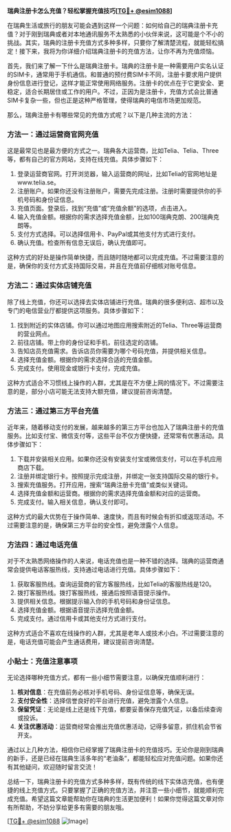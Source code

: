 **瑞典注册卡怎么充值？轻松掌握充值技巧[[TG💪+ @esim1088](https://t.me/s/esim1088)]**

在瑞典生活或旅行的朋友可能会遇到这样一个问题：如何给自己的瑞典注册卡充值？对于刚到瑞典或者对本地通讯服务不太熟悉的小伙伴来说，这可能是个不小的挑战。其实，瑞典的注册卡充值方式多种多样，只要你了解清楚流程，就能轻松搞定！接下来，我将为你详细介绍瑞典注册卡的充值方法，让你不再为充值烦恼。

首先，我们来了解一下什么是瑞典注册卡。瑞典的注册卡是一种需要用户实名认证的SIM卡，通常用于手机通信。和普通的预付费SIM卡不同，注册卡要求用户提供身份信息进行登记，这样才能正常使用网络服务。注册卡的优点在于它更安全、更稳定，适合长期居住或工作的用户。不过，正因为是注册卡，充值方式会比普通SIM卡复杂一些，但也正是这种严格管理，使得瑞典的电信市场更加规范。

那么，瑞典注册卡有哪些常见的充值方式呢？以下是几种主流的方法：

### 方法一：通过运营商官网充值

这是最常见也是最方便的方式之一。瑞典各大运营商，比如Telia、Telia、Three等，都有自己的官方网站，支持在线充值。具体步骤如下：

1. 登录运营商官网。打开浏览器，输入运营商的网址，比如Telia的官网地址是www.telia.se。
2. 注册账户。如果你还没有注册账户，需要先完成注册。注册时需要提供你的手机号码和身份证信息。
3. 充值页面。登录后，找到“充值”或“充值余额”的选项，点击进入。
4. 输入充值金额。根据你的需求选择充值金额，比如100瑞典克朗、200瑞典克朗等。
5. 支付方式选择。可以选择信用卡、PayPal或其他支付方式进行支付。
6. 确认充值。检查所有信息无误后，确认充值即可。

这种方式的好处是操作简单快捷，而且随时随地都可以完成充值。不过需要注意的是，确保你的支付方式支持国际交易，并且在充值前仔细核对账号信息。

### 方法二：通过实体店铺充值

除了线上充值，你还可以选择去实体店铺进行充值。瑞典的很多便利店、超市以及专门的电信营业厅都提供这项服务。具体步骤如下：

1. 找到附近的实体店铺。你可以通过地图应用搜索附近的Telia、Three等运营商的营业网点。
2. 前往店铺。带上你的身份证和手机，前往选定的店铺。
3. 告知店员充值需求。告诉店员你需要为哪个号码充值，并提供相关信息。
4. 选择充值金额。根据你的需求选择合适的充值金额。
5. 完成支付。使用现金或银行卡支付，完成充值。

这种方式适合不习惯线上操作的人群，尤其是在不方便上网的情况下。不过需要注意的是，部分小店可能无法支持大额充值，建议提前咨询清楚。

### 方法三：通过第三方平台充值

近年来，随着移动支付的发展，越来越多的第三方平台也加入了瑞典注册卡的充值服务。比如支付宝、微信支付等，这些平台不仅方便快捷，还常常有优惠活动。具体步骤如下：

1. 下载并安装相关应用。如果你还没有安装支付宝或微信支付，可以在手机应用商店下载。
2. 注册并绑定银行卡。按照提示完成注册，并绑定一张支持国际交易的银行卡。
3. 搜索充值服务。打开应用，搜索“瑞典注册卡充值”或类似关键词。
4. 选择充值金额和运营商。根据你的需求选择充值金额和对应的运营商。
5. 完成支付。输入相关信息，确认支付即可。

这种方式的最大优势在于操作简单、速度快，而且有时候会有折扣或返现活动。不过需要注意的是，确保第三方平台的安全性，避免泄露个人信息。

### 方法四：通过电话充值

对于不太熟悉网络操作的人来说，电话充值也是一种不错的选择。瑞典的运营商通常会提供电话客服热线，支持通过电话进行充值。具体步骤如下：

1. 获取客服热线。查询运营商的官方客服热线，比如Telia的客服热线是120。
2. 拨打客服热线。拨打客服热线，接通后按照语音提示操作。
3. 提供相关信息。根据提示输入你的手机号码和身份证信息。
4. 选择充值金额。根据语音提示选择充值金额。
5. 完成支付。通过信用卡或其他支付方式进行支付。

这种方式适合不喜欢在线操作的人群，尤其是老年人或技术小白。不过需要注意的是，电话充值可能会产生通话费用，建议提前咨询清楚。

### 小贴士：充值注意事项

无论选择哪种充值方式，都有一些小细节需要注意，以确保充值顺利进行：

1. **核对信息**：在充值前务必核对手机号码、身份证信息等，确保无误。
2. **支付安全性**：选择信誉良好的平台进行充值，避免泄露个人信息。
3. **保留凭证**：无论是线上还是线下充值，都要妥善保存充值凭证，以备后续查询或投诉。
4. **关注优惠活动**：运营商经常会推出充值优惠活动，记得多留意，抓住机会节省开支。

通过以上几种方法，相信你已经掌握了瑞典注册卡的充值技巧。无论你是刚到瑞典的新手，还是已经在瑞典生活多年的“老油条”，都能轻松应对充值问题。如果你还有其他疑问，欢迎随时留言交流！

总结一下，瑞典注册卡的充值方式多种多样，既有传统的线下实体店充值，也有便捷的线上充值方式。只要掌握了正确的充值方法，并注意一些小细节，就能顺利完成充值。希望这篇文章能帮助你在瑞典的生活更加便利！如果你觉得这篇文章对你有所帮助，不妨分享给更多有需要的朋友哦。

[[TG💪+ @esim1088](https://t.me/s/esim1088) ![Image](https://i.postimg.cc/4NQfJmqS/Snipaste-2025-05-13-00-14-12.png)]